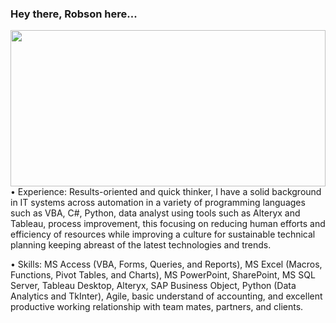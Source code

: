 ### Hey there, Robson here...

<img src="https://image.freepik.com/free-vector/red-halftone-pattern-dark-background_1017-33289.jpg" width="100%" height="250" />
•	Experience: Results-oriented and quick thinker, I have a solid background in IT systems across automation in a variety of programming languages such as VBA, C#, Python, data analyst using tools such as Alteryx and Tableau, process improvement, this focusing on reducing human efforts and efficiency of resources while improving a culture for sustainable technical planning keeping abreast of the latest technologies and trends.

•	Skills: MS Access (VBA, Forms, Queries, and Reports), MS Excel (Macros, Functions, Pivot Tables, and Charts), MS PowerPoint, SharePoint, MS SQL Server, Tableau Desktop, Alteryx, SAP Business Object, Python (Data Analytics and TkInter), Agile, basic understand of accounting, and excellent productive working relationship with team mates, partners, and clients.  


<!--
**olialvesrobson/olialvesrobson** is a ✨ _special_ ✨ repository because its `README.md` (this file) appears on your GitHub profile.

Here are some ideas to get you started:

- 🔭 I’m currently working on ...
- 🌱 I’m currently learning ...
- 👯 I’m looking to collaborate on ...
- 🤔 I’m looking for help with ...
- 💬 Ask me about ...
- 📫 How to reach me: ...
- 😄 Pronouns: ...
- ⚡ Fun fact: ...
-->
